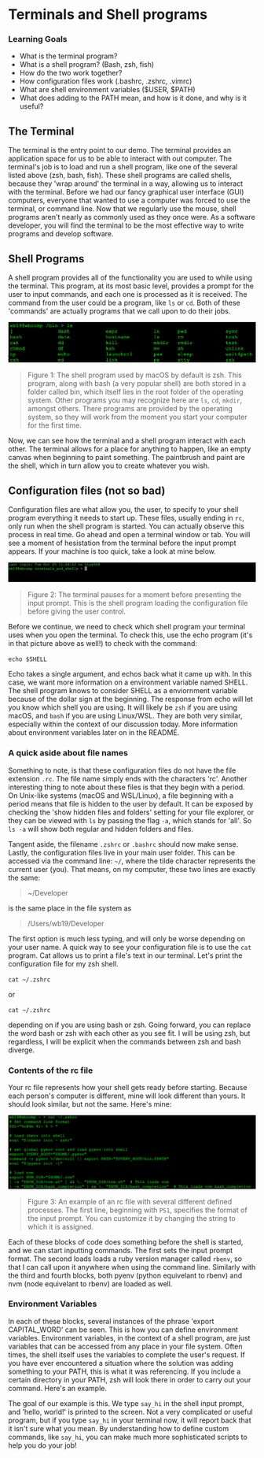 # Terminals and Shell programs

### Learning Goals
- What is the terminal program?
- What is a shell program? (Bash, zsh, fish)
- How do the two work together?
- How configuration files work (.bashrc, .zshrc, .vimrc)
- What are shell environment variables ($USER, $PATH)
- What does adding to the PATH mean, and how is it done, and why is it useful?

## The Terminal

The terminal is the entry point to our demo. The terminal provides an application space for us to be able to
interact with out computer. The terminal's job is to load and run a shell program, like one of the several
listed above (zsh, bash, fish). These shell programs are called shells, because they 'wrap around' the terminal
in a way, allowing us to interact with the terminal. Before we had our fancy graphical user interface (GUI)
computers, everyone that wanted to use a computer was forced to use the terminal, or command line. Now that we
regularly use the mouse, shell programs aren't nearly as commonly used as they once were. As a software
developer, you will find the terminal to be the most effective way to write programs and develop software.

## Shell Programs

A shell program provides all of the functionality you are used to while using the terminal. This program,
at its most basic level, provides a prompt for the user to input commands, and each one is processed as it
is received. The command from the user could be a program, like `ls` or `cd`. Both of these 'commands' are 
actually programs that we call upon to do their jobs. 

![Screenshot](./assets/Screen-Shot-2022-10-25-at-12.45.05-PM.png)

> Figure 1: The shell program used by macOS by default is zsh. This program, along with bash (a very popular shell)
are both stored in a folder called bin, which itself lies in the root folder of the operating system. Other
programs you may recognize here are `ls`, `cd`, `mkdir`, amongst others. There programs are provided by the
operating system, so they will work from the moment you start your computer for the first time.

Now, we can see how the terminal and a shell program interact with each other. The terminal allows for a place
for anything to happen, like an empty canvas when beginning to paint something. The paintbrush and paint are 
the shell, which in turn allow you to create whatever you wish. 

## Configuration files (not so bad)

Configuration files are what allow you, the user, to specify to your shell program everything it needs to 
start up. These files, usually ending in `rc`, only run when the shell program is started. You can actually
observe this process in real time. Go ahead and open a terminal window or tab. You will see a moment of hesistation
from the terminal before the input prompt appears. If your machine is too quick, take a look at mine below.

![Opening new tab](./assets/new-tab.gif)

> Figure 2: The terminal pauses for a moment before presenting the input prompt. This is the shell program
loading the configuration file before giving the user control.

Before we continue, we need to check which shell program your terminal uses when you open the terminal. To check
this, use the echo program (it's in that picture above as well!) to check with the command:

`echo $SHELL`

Echo takes a single argument, and echos back what it came up with. In this case, we want more information on a
environment variable named SHELL. The shell program knows to consider SHELL as a enviornment variable because
of the dollar sign at the beginning. The response from echo will let you know which shell you are using. It will
likely be `zsh` if you are using macOS, and `bash` if you are using Linux/WSL. They are both very similar,
especially within the context of our discussion today. More information about environment variables later on
in the README.

### A quick aside about file names

Something to note, is that these configuration files do not have the file extension `.rc`. The file name simply ends with the characters
'rc'. Another interesting thing to note about these files is that they begin with a period. On Unix-like 
systems (macOS and WSL/Linux), a file beginning with a period means that file is hidden to the user by default.
It can be exposed by checking the 'show hidden files and folders' setting for your file explorer, or they can
be viewed with `ls` by passing the flag `-a`, which stands for 'all'. So `ls -a` will show both regular and
hidden folders and files.

Tangent aside, the filename `.zshrc` or `.bashrc` should now make sense. Lastly, the configuration files live
in your main user folder. This can be accessed via the command line: `~/`, where the tilde character represents
the current user (you). That means, on my computer, these two lines are exactly the same:

> ~/Developer

is the same place in the file system as

> /Users/wb19/Developer

The first option is much less typing, and will only be worse depending on your user name. A quick way to see your
configuration file is to use the `cat` program. Cat allows us to print a file's text in our terminal. Let's print
the configuration file for my zsh shell. 

`cat ~/.zshrc`

or

`cat ~/.zshrc`

depending on if you are using bash or zsh. Going forward, you can replace the word bash or zsh with each other
as you see fit. I will be using zsh, but regardless, I will be explicit when the commands between
zsh and bash diverge.

### Contents of the rc file

Your rc file represents how your shell gets ready before starting. Because each person's computer is different,
mine will look different than yours. It should look similar, but not the same. Here's mine:

![.zshrc file example](./assets/rc-file.png)

> Figure 3: An example of an rc file with several different defined processes. The first line, beginning with
`PS1`, specifies the format of the input prompt. You can customize it by changing the string to which it is
assigned. 

Each of these blocks of code does something before the shell is started, and we can start inputting commands.
The first sets the input prompt format. The second loads loads a ruby version manager called `rbenv`, so that
I can call upon it anywhere when using the command line. Similarly with the third and fourth blocks, both
pyenv (python equivelant to rbenv) and nvm (node equivelant to rbenv) are loaded as well. 

### Environment Variables

In each of these blocks, several instances of the phrase 'export CAPITAL_WORD' can be seen. This is how you 
can define environment variables. Environment variables, in the context of a shell program, are just variables
that can be accessed from any place in your file system. Often times, the shell itself uses the variables to complete the user's
request. If you have ever encountered a situation where the solution was adding something to your PATH, this
is what it was referencing. If you include a certain directory in your PATH, zsh will look there in order to 
carry out your command. Here's an example.

The goal of our example is this. We type `say_hi` in the shell input prompt, and 'hello, world!' is printed
to the screen. Not a very complicated or useful program, but if you type `say_hi` in your terminal now,
it will report back that it isn't sure what you mean. By understanding how to define custom commands, like 
`say_hi`, you can make much more sophisticated scripts to help you do your job!










